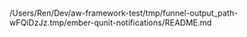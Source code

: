 /Users/Ren/Dev/aw-framework-test/tmp/funnel-output_path-wFQiDzJz.tmp/ember-qunit-notifications/README.md